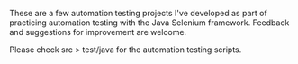 These are a few automation testing projects I've developed as part of practicing automation testing with the Java Selenium framework. Feedback and suggestions for improvement are welcome.

Please check src > test/java for the automation testing scripts.

